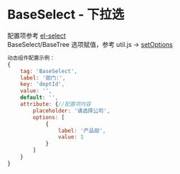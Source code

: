 # BaseSelect - 下拉选

配置项参考 [el-select](https://element-plus.gitee.io/zh-CN/component/select.html "https://element-plus.gitee.io/zh-CN/component/select.html")
<br/>
BaseSelect/BaseTree 选项赋值，参考 util.js -> [setOptions](./../method/setOptions.md)

```javascript
动态组件配置示例：
{
    tag: 'BaseSelect',
    label: '部门:',
    key: 'deptId',
    value: '',
    default: '',
    attribute: {//配置项内容
        placeholder: '请选择公司',
        options: [
            {
                label: '产品部',
                value: 1
            }
        ]
    }
}
```